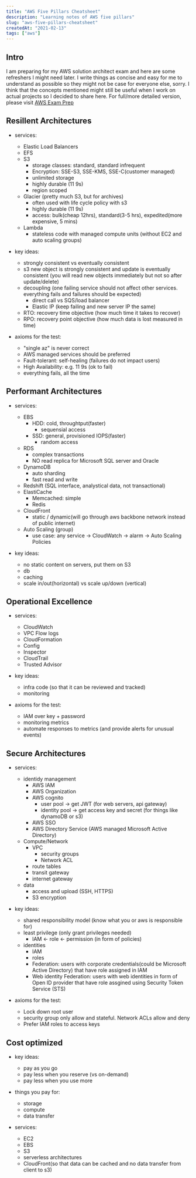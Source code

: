 ```yaml
---
title: "AWS Five Pillars Cheatsheet"
description: "Learning notes of AWS five pillars"
slug: "aws-five-pillars-cheatsheet"
createdAt: "2021-02-13"
tags: ["aws"]
---
```


## Intro

I am preparing for my AWS solution architect exam and here are some refreshers I might need later. I write things as concise and easy for me to understand as possible so they might not be case for everyone else, sorry. I think that the concepts mentioned might still be useful when I work on actual projects so I decided to share here. For full/more detailed version, please visit [AWS Exam Prep](https://aws.amazon.com/certification/certification-prep/)

## Resillent Architectures

- services:

  - Elastic Load Balancers
  - EFS
  - S3
    - storage classes: standard, standard infrequent
    - Encryption: SSE-S3, SSE-KMS, SSE-C(customer managed)
    - unlimited storage
    - highly durable (11 9s)
    - region scoped
  - Glacier (pretty much S3, but for archives)
    - often used with life cycle policy with s3
    - highly durable (11 9s)
    - access: bulk(cheap 12hrs), standard(3-5 hrs), expedited(more expensive, 5 mins)
  - Lambda
    - stateless code with managed compute units (without EC2 and auto scaling groups)

- key ideas:

  - strongly consistent vs eventually consistent
  - s3 new object is strongly consistent and update is eventually consistent (you will read new objects immediately but not so after update/delete)
  - decoupling (one failing service should not affect other services. everything fails and failures should be expected)
    - direct call vs SQS/load balancer
    - Elastic IP (keep failing and new server IP the same)
  - RTO: recovery time objective (how much time it takes to recover)
  - RPO: recovery point objective (how much data is lost measured in time)

- axioms for the test:
  - "single az" is never correct
  - AWS managed services should be preferred
  - Fault-tolerant: self-healing (failures do not impact users)
  - High Availability: e.g. 11 9s (ok to fail)
  - everything fails, all the time

## Performant Architectures

- services:

  - EBS
    - HDD: cold, throughtput(faster)
      - sequensial access
    - SSD: general, provisioned IOPS(faster)
      - random access
  - RDS
    - complex transactions
    - NO read replica for Microsoft SQL server and Oracle
  - DynamoDB
    - auto sharding
    - fast read and write
  - Redshift (SQL interface, analystical data, not transactional)
  - ElastiCache
    - Memcached: simple
    - Redis
  - CloudFront
    - static / dynamic(will go through aws backbone network instead of public internet)
  - Auto Scaling (group)
    - use case: any service -> CloudWatch -> alarm -> Auto Scaling Policies

- key ideas:
  - no static content on servers, put them on S3
  - db
  - caching
  - scale in/out(horizontal) vs scale up/down (vertical)

## Operational Excellence

- services:

  - CloudWatch
  - VPC Flow logs
  - CloudFormation
  - Config
  - Inspector
  - CloudTrail
  - Trusted Advisor

- key ideas:

  - infra code (so that it can be reviewed and tracked)
  - monitoring

- axioms for the test:
  - IAM over key + password
  - monitoring metrics
  - automate responses to metrics (and provide alerts for unusual events)

## Secure Architectures

- services:

  - identidy management
    - AWS IAM
    - AWS Organization
    - AWS cognito
      - user pool -> get JWT (for web servers, api gateway)
      - identity pool -> get access key and secret (for things like dynamoDB or s3)
    - AWS SSO
    - AWS Directory Service (AWS managed Microsoft Active Directory)
  - Compute/Network
    - VPC
      - security groups
      - Network ACL
    - route tables
    - transit gateway
    - internet gateway
  - data
    - access and upload (SSH, HTTPS)
    - S3 encryption

- key ideas:

  - shared responsibility model (know what you or aws is responsible for)
  - least privilege (only grant privileges needed)
    - IAM <- role <- permission (in form of policies)
  - identities
    - IAM
    - roles
    - Federation: users with corporate credentials(could be Microsoft Active Directory) that have role assigned in IAM
    - Web identity Federation: users with web identities in form of Open ID provider that have role assgined using Security Token Service (STS)

- axioms for the test:
  - Lock down root user
  - security group only allow and stateful. Network ACLs allow and deny
  - Prefer IAM roles to access keys

## Cost optimized

- key ideas:

  - pay as you go
  - pay less when you reserve (vs on-demand)
  - pay less when you use more

- things you pay for:

  - storage
  - compute
  - data transfer

- services:
  - EC2
  - EBS
  - S3
  - serverless architectures
  - CloudFront(so that data can be cached and no data transfer from client to s3)
